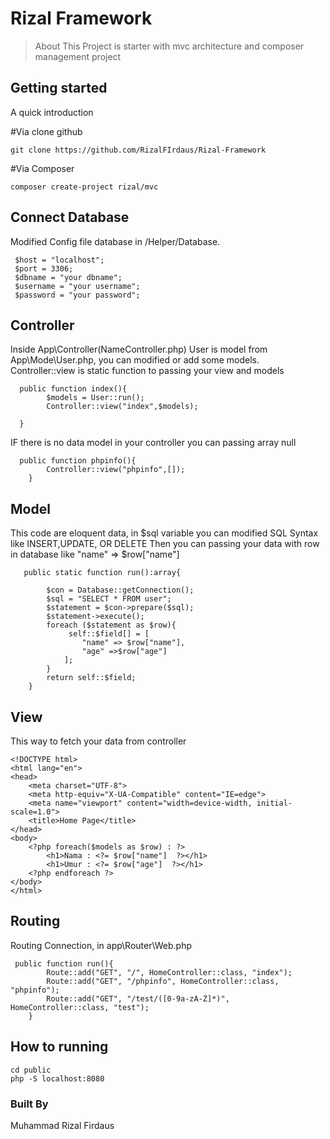 # Rizal Framework

> About
> This Project is starter with mvc architecture and composer management project

## Getting started

A quick introduction

#Via clone github

```shell
git clone https://github.com/RizalFIrdaus/Rizal-Framework
```

#Via Composer

```shell
composer create-project rizal/mvc
```

## Connect Database

Modified Config file database in /Helper/Database.

```shell
 $host = "localhost";
 $port = 3306;
 $dbname = "your dbname";
 $username = "your username";
 $password = "your password";
```

## Controller

Inside App\Controller\(NameController.php)
User is model from App\Mode\User.php, you can modified or add some models.
Controller::view is static function to passing your view and models

```shell
  public function index(){
        $models = User::run();
        Controller::view("index",$models);

  }
```

IF there is no data model in your controller you can passing array null

```shell
  public function phpinfo(){
        Controller::view("phpinfo",[]);
    }
```

## Model

This code are eloquent data, in $sql variable you can modified SQL Syntax like INSERT,UPDATE, OR DELETE
Then you can passing your data with row in database like "name" => $row["name"]

```shell
   public static function run():array{

        $con = Database::getConnection();
        $sql = "SELECT * FROM user";
        $statement = $con->prepare($sql);
        $statement->execute();
        foreach ($statement as $row){
             self::$field[] = [
                "name" => $row["name"],
                "age" =>$row["age"]
            ];
        }
        return self::$field;
    }
```

## View

This way to fetch your data from controller

```shell
<!DOCTYPE html>
<html lang="en">
<head>
    <meta charset="UTF-8">
    <meta http-equiv="X-UA-Compatible" content="IE=edge">
    <meta name="viewport" content="width=device-width, initial-scale=1.0">
    <title>Home Page</title>
</head>
<body>
    <?php foreach($models as $row) : ?>
        <h1>Nama : <?= $row["name"]  ?></h1>
        <h1>Umur : <?= $row["age"]  ?></h1>
    <?php endforeach ?>
</body>
</html>
```

## Routing

Routing Connection, in app\Router\Web.php

```shell
 public function run(){
        Route::add("GET", "/", HomeController::class, "index");
        Route::add("GET", "/phpinfo", HomeController::class, "phpinfo");
        Route::add("GET", "/test/([0-9a-zA-Z]*)", HomeController::class, "test");
    }
```

## How to running

```shell
cd public
php -S localhost:8080
```

### Built By

Muhammad Rizal Firdaus

